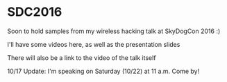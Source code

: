 # SDC2016
Soon to hold samples from my wireless hacking talk at SkyDogCon 2016 :)

I'll have some videos here, as well as the presentation slides

There will also be a link to the video of the talk itself

10/17 Update: I'm speaking on Saturday (10/22) at 11 a.m.  Come by!  
